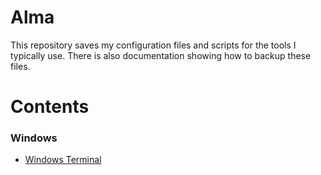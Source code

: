 # Alma

This repository saves my configuration files and scripts for the tools I typically use. There is also documentation showing how to backup these files.

# Contents

### Windows

- [Windows Terminal](https://github.com/ettodrzz/Alma/blob/main/Docs/win_setup.md#windows-terminal)
